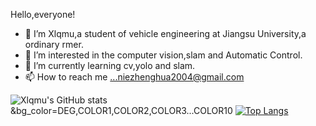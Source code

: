 Hello,everyone!
- 👋 I’m Xlqmu,a student of vehicle engineering at Jiangsu University,a ordinary rmer.
- 👀 I’m interested in the computer vision,slam and Automatic Control.
- 🌱 I’m currently learning cv,yolo and slam.
- 📫 How to reach me ...niezhenghua2004@gmail.com

![Xlqmu's GitHub stats](https://github-readme-stats.vercel.app/api?username=nzhwqq&show_icons=true&theme=radical)
&bg_color=DEG,COLOR1,COLOR2,COLOR3...COLOR10
[![Top Langs](https://github-readme-stats.vercel.app/api/top-langs/?username=nzhwqq&layout=compact)](https://github.com/nzhwqq/github-readme-stats)

<!---
nzhwqq/nzhwqq is a ✨ special ✨ repository because its `README.md` (this file) appears on your GitHub profile.
You can click the Preview link to take a look at your changes.
--->
